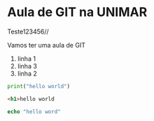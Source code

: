 # Aula de GIT na UNIMAR

Teste123456//

Vamos ter uma aula de GIT 



1. linha 1 
1. linha 3
1. linha 2 

```python
print("hello world")
```

```html
<h1>hello world
```

```php
echo "hello word"
``` 

